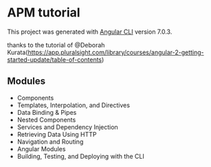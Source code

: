# APM tutorial

This project was generated with [Angular CLI](https://github.com/angular/angular-cli) version 7.0.3.

thanks to the tutorial of @Deborah Kurata(https://app.pluralsight.com/library/courses/angular-2-getting-started-update/table-of-contents)

## Modules 

- Components 
- Templates, Interpolation, and Directives 
- Data Binding & Pipes 
- Nested Components 
- Services and Dependency Injection 
- Retrieving Data Using HTTP
- Navigation and Routing 
- Angular Modules
- Building, Testing, and Deploying with the CLI